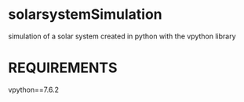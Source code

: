 # solarsystemSimulation
simulation of a solar system created in python with the vpython library




# REQUIREMENTS
vpython==7.6.2

